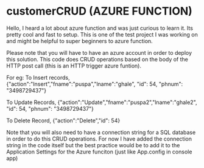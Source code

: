 # customerCRUD (AZURE FUNCTION)
Hello,
I heard a lot about azure function and was just curious to learn it. Its pretty cool and fast to setup.
This is one of the test project I was working on and might be helpful to super beginners to azure function.

Please note that you will have to have an azure account in order to deploy this solution.
This code does CRUD operations based on the body of the HTTP post call (this is an HTTP trigger azure funtion).

For eg:
To Insert records,
{"action":"Insert","fname":"puspa","lname":"ghale", "id": 54, "phnum": "3498729437"}

To Update Records,
{"action":"Update","fname":"puspa2","lname":"ghale2", "id": 54, "phnum": "3498729437"}

To Delete Record,
{"action":"Delete","id": 54}

Note that you will also need to have a connection string for a SQL database in order to do this CRUD operations.
For now I have added the connection string in the code itself but the best practice would be to add it to the Application Settings for the Azure funciton (just like App.config in console app)
